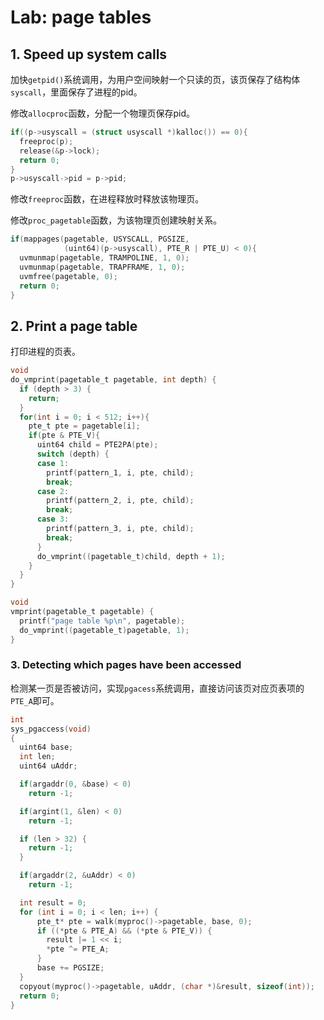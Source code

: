 # Lab: page tables

## 1. Speed up system calls

加快`getpid()`系统调用，为用户空间映射一个只读的页，该页保存了结构体`syscall`，里面保存了进程的pid。

修改`allocproc`函数，分配一个物理页保存pid。

```c
if((p->usyscall = (struct usyscall *)kalloc()) == 0){
  freeproc(p);
  release(&p->lock);
  return 0;
}
p->usyscall->pid = p->pid;
```

修改`freeproc`函数，在进程释放时释放该物理页。

修改`proc_pagetable`函数，为该物理页创建映射关系。

```c
if(mappages(pagetable, USYSCALL, PGSIZE,
            (uint64)(p->usyscall), PTE_R | PTE_U) < 0){
  uvmunmap(pagetable, TRAMPOLINE, 1, 0);
  uvmunmap(pagetable, TRAPFRAME, 1, 0);
  uvmfree(pagetable, 0);
  return 0;
}
```

## 2. Print a page table

打印进程的页表。

```c
void
do_vmprint(pagetable_t pagetable, int depth) {
  if (depth > 3) {
    return;
  }
  for(int i = 0; i < 512; i++){
    pte_t pte = pagetable[i];
    if(pte & PTE_V){
      uint64 child = PTE2PA(pte);
      switch (depth) {
      case 1:
        printf(pattern_1, i, pte, child);
        break;
      case 2:
        printf(pattern_2, i, pte, child);
        break;
      case 3:
        printf(pattern_3, i, pte, child);
        break;
      }
      do_vmprint((pagetable_t)child, depth + 1);
    }
  }
}

void
vmprint(pagetable_t pagetable) {
  printf("page table %p\n", pagetable);
  do_vmprint((pagetable_t)pagetable, 1);
}
```

### 3. Detecting which pages have been accessed

检测某一页是否被访问，实现`pgacess`系统调用，直接访问该页对应页表项的`PTE_A`即可。

```c
int
sys_pgaccess(void)
{
  uint64 base;
  int len;
  uint64 uAddr;

  if(argaddr(0, &base) < 0)
    return -1;

  if(argint(1, &len) < 0)
    return -1;

  if (len > 32) {
    return -1;
  }

  if(argaddr(2, &uAddr) < 0)
    return -1;

  int result = 0;
  for (int i = 0; i < len; i++) {
      pte_t* pte = walk(myproc()->pagetable, base, 0);
      if ((*pte & PTE_A) && (*pte & PTE_V)) {
        result |= 1 << i;
        *pte ^= PTE_A;
      }
      base += PGSIZE;
  }
  copyout(myproc()->pagetable, uAddr, (char *)&result, sizeof(int));
  return 0;
}
```

